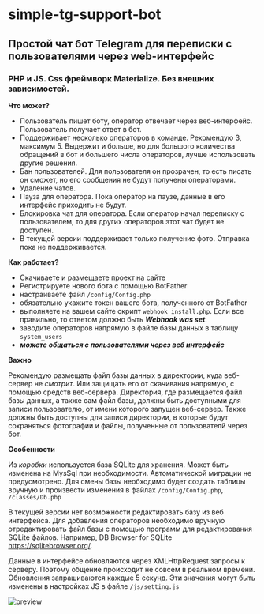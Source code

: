 # simple-tg-support-bot

## Простой чат бот Telegram для переписки с пользователями через web-интерфейс

### PHP и JS. Css фреймворк Materialize. Без внешних зависимостей.



__Что может?__
+ Пользователь пишет боту, оператор отвечает через веб-интерфейс. Пользователь получает ответ в бот.
+ Поддерживает несколько операторов в команде. Рекомендую 3, максимум 5. Выдержит и больше, но для большого количества обращений в бот и большего числа операторов, лучше использовать другие решения.
+ Бан пользователей. Для пользователя он прозрачен, то есть писать он сможет, но его сообщения не будут получены операторами.
+ Удаление чатов.
+ Пауза для оператора. Пока оператор на паузе, данные в его интерфейс приходить не будут.
+ Блокировка чат для оператора. Если оператор начал переписку с пользователем, то для других операторов этот чат будет не доступен.
+ В текущей версии поддерживает только получение фото. Отправка пока не поддерживается.


__Как работает?__
+ Скачиваете и размещаете проект на сайте
+ Регистрируете нового бота с помощью BotFather
+ настраиваете файл ```/config/Config.php``` 
+ обязательно укажите токен вашего бота, полученного от BotFather
+ выполняете на вашем сайте скрипт ```webhook_install.php```. Если все правильно, то ответом должно быть __*Webhook was set*__.
+ заводите операторов напрямую в файле базы данных в таблицу ```system_users```
+ *__можете общаться с пользователями через веб интерфейс__*


__Важно__

Рекомендую размещать файл базы данных в директории, куда веб-сервер не _смотрит_.
Или защищать его от скачивания напрямую, с помощью средств веб-сервера.
Директория, где размещается файл базы данных, а также сам файл базы, должны быть доступными для записи
пользователю, от имени которого запущен веб-сервер.
Также должны быть доступны для записи директории, в которые будут сохраняться фотографии и файлы, полученные 
от пользователй через бот.

__Особенности__

Из _коробки_ используется база SQLite для хранения. Может быть изменена на MysSql при необходимости.
Автоматической миграции не предусмотрено. Для смены базы необходимо будет создать таблицы вручную и произвести изменения
в файлах ```/config/Config.php```, ```/classes/Db.php```

В текущей версии нет возможности редактировать базу из веб интерфейса. Для добавления операторов 
необходимо вручную отредактировать файл базы с помощью программ для редактирования SQLite файлов.
Например, DB Browser for SQLite https://sqlitebrowser.org/.

Данные в интерфейсе обновляются через XMLHttpRequest запросы к серверу. Поэтому общение происходит не совсем в реальном времени. 
Обновления запрашиваются каждые 5 секунд. 
Эти значения могут быть изменены в настройках JS в файле ```/js/setting.js```

![preview](https://i.postimg.cc/BnW50Tv6/demo.jpg)
